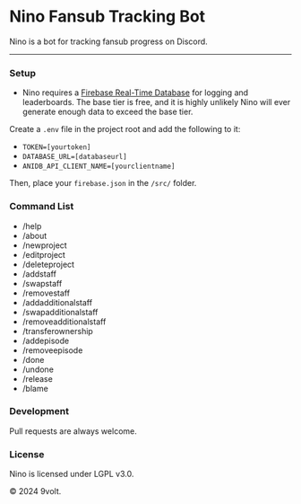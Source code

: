 # Nino Fansub Tracking Bot

Nino is a bot for tracking fansub progress on Discord.

****

### Setup

 - Nino requires a [Firebase Real-Time Database](https://firebase.google.com/docs/database) for logging and leaderboards. The base tier is free, and it is highly unlikely Nino will ever generate enough data to exceed the base tier.

Create a `.env` file in the project root and add the following to it: 

 - `TOKEN=[yourtoken]`
 - `DATABASE_URL=[databaseurl]`
 - `ANIDB_API_CLIENT_NAME=[yourclientname]`

Then, place your `firebase.json` in the `/src/` folder.

### Command List

- /help
- /about
- /newproject
- /editproject
- /deleteproject
- /addstaff
- /swapstaff
- /removestaff
- /addadditionalstaff
- /swapadditionalstaff
- /removeadditionalstaff
- /transferownership
- /addepisode
- /removeepisode
- /done
- /undone
- /release
- /blame

### Development

Pull requests are always welcome.

### License

Nino is licensed under LGPL v3.0.


© 2024 9volt.
